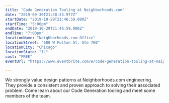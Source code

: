 ```yaml
---
title: "Code Generation Tooling at Neighborhoods.com"
date: "2019-09-30T21:48:33.977Z"
startDate: "2019-10-29T21:46:59.000Z"
startTime: "5:00pm"
endDate: "2019-10-29T21:46:59.000Z"
endTime: "7:00pm"
locationName: "Neighborhoods.com Office"
locationStreet: "600 W Fulton St. Ste 700"
locationCity: "Chicago"
locationState: "IL"
cost: "FREE"
eventUrl: "https://www.eventbrite.com/e/code-generation-tooling-at-neighborhoodscom-engineering-tickets-72171463791"

---
```


We strongly value design patterns at Neighborhoods.com engineering. They provide a consistent and proven approach to solving their associated problem. Come learn about our Code Generation tooling and meet some members of the team.

